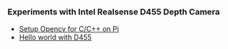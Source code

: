 ### Experiments with Intel Realsense D455 Depth Camera
- [Setup Opencv for C/C++ on Pi](https://github.com/Shaxpy/Intel_Realsense_D455/tree/master/OpenCV_cpp)
- [Hello world with D455](https://github.com/Shaxpy/Intel_Realsense_D455/tree/master/Testing/intel)
